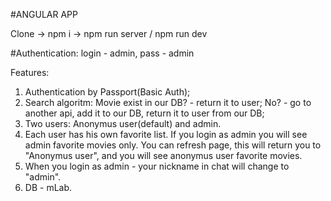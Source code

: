 #ANGULAR APP

Clone -> npm i -> npm run server / npm run dev

#Authentication: login - admin, pass - admin

Features:

1. Authentication by Passport(Basic Auth); 
2. Search algoritm: 
Movie exist in our DB? - return it to user;
No? - go to another api, add it to our DB, return it to user from our DB;
3. Two users: Anonymus user(default) and admin.
4. Each user has his own favorite list. If you login as admin you will see admin favorite movies only. You can refresh page, this will return you to "Anonymus user", and you will see anonymus user favorite movies.
5. When you login as admin - your nickname in chat will change to "admin".
6. DB - mLab.